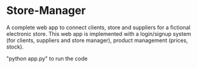 # Store-Manager
A complete web app to connect clients, store and suppliers for a fictional electronic store. This web app is implemented with a login/signup system (for clients, suppliers and store manager), product management (prices, stock).

"python app.py" to run the code
